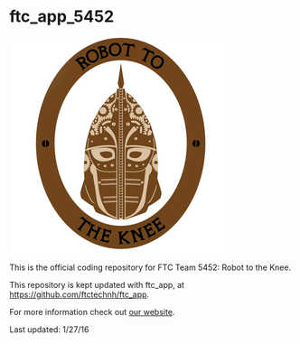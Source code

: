 # ftc_app_5452
![alt-text](5452logo.png "Team logo")

This is the official coding repository for FTC Team 5452: Robot to the Knee.

This repository is kept updated with ftc_app, at https://github.com/ftctechnh/ftc_app.

For more information check out [our website](ftc5452.weebly.com).


Last updated: 1/27/16

